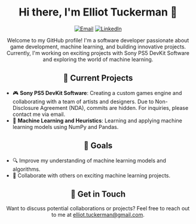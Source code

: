 <h1 align="center">Hi there, I'm Elliot Tuckerman 👋</h1>

<p align="center">
  <a href="mailto:elliot.tuckerman@gmail.com"><img src="https://img.shields.io/badge/-Email-ff69b4" alt="Email"></a>
  <a href="https://linkedin.com/in/elliottuckerman/"><img src="https://img.shields.io/badge/-LinkedIn-0077b5" alt="LinkedIn"></a>
</p>

<p align="center">Welcome to my GitHub profile! I'm a software developer passionate about game development, machine learning, and building innovative projects. Currently, I'm working on exciting projects with Sony PS5 DevKit Software and exploring the world of machine learning.</p>

<h2 align="center">🔭 Current Projects</h2>

- 🎮 **Sony PS5 DevKit Software**: Creating a custom games engine and collaborating with a team of artists and designers. Due to Non-Disclosure Agreement (NDA), commits are hidden. For inquiries, please contact me via email.
- 🧠 **Machine Learning and Heuristics**: Learning and applying machine learning models using NumPy and Pandas.

<h2 align="center">🌱 Goals</h2>

- 🔍 Improve my understanding of machine learning models and algorithms.
- 🚀 Collaborate with others on exciting machine learning projects.

<h2 align="center">💬 Get in Touch</h2>

<p align="center">
  Want to discuss potential collaborations or projects? Feel free to reach out to me at <a href="mailto:elliot.tuckerman@gmail.com">elliot.tuckerman@gmail.com</a>.
</p>
